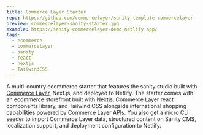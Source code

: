 ```yaml
---
title: Commerce Layer Starter
repo: https://github.com/commercelayer/sanity-template-commercelayer
preview: commercelayer-sanity-starter.jpg
example: https://sanity-commercelayer-demo.netlify.app/
tags:
  - ecommerce
  - commercelayer
  - sanity
  - react
  - nextjs
  - TailwindCSS
---
```


A multi-country ecommerce starter that features the sanity studio built with [Commerce Layer](https://commercelayer.io), Next.js, and deployed to Netlify. The starter comes with an ecommerce storefront built with Nextjs, Commerce Layer react components library, and Tailwind CSS alongside international shopping capabilities powered by Commerce Layer APIs. You also get a micro CLI seeder to import Commerce Layer data, structured content on Sanity CMS, localization support, and deployment configuration to Netlify.
